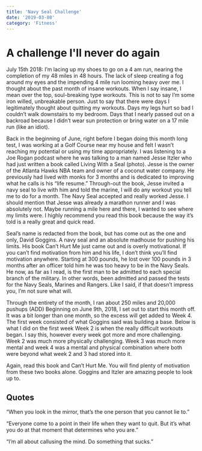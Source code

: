 ```yaml
---
title: 'Navy Seal Challenge'
date: '2019-03-08'
category: 'Fitness'
---
```


# A challenge I'll never do again

July 15th 2018: I’m lacing up my shoes to go on a 4 am run, nearing the completion of my 48 miles in 48 hours. The lack of sleep creating a fog around my eyes and the impending 4 mile run looming heavy over me. I thought about the past month of insane workouts. When I say insane, I mean over the top, soul-breaking type workouts. This is not to say I’m some iron willed, unbreakable person. Just to say that there were days I legitimately thought about quitting my workouts. Days my legs hurt so bad I couldn’t walk downstairs to my bedroom. Days that I nearly passed out on a backroad because I didn’t wear sun protection or bring water on a 17 mile run (like an idiot). 

Back in the beginning of June, right before I began doing this month long test, I was working at a Golf Course near my house and felt I wasn’t reaching my potential or using my time appropriately. I was listening to a Joe Rogan podcast where he was talking to a man named Jesse Itzler who had just written a book called Living With a Seal (photo). Jesse is the owner of the Atlanta Hawks NBA team and owner of a coconut water company. He previously had lived with monks for 3 months and is dedicated to improving what he calls is his “life resume.” Through-out the book, Jesse invited a navy seal to live with him and told the marine, I will do any workout you tell me to do for a month. The Navy Seal accepted and really worked Jesse. I should mention that Jesse was already a marathon runner and I was absolutely not. Maybe running a mile here and there, I wanted to see where my limits were. I highly recommend you read this book because the way it’s told is a really great and quick read. 

Seal’s name is redacted from the book, but has come out as the one and only, David Goggins. A navy seal and an absolute madhouse for pushing his limits. His book Can’t Hurt Me just came out and is overly motivational. If you can’t find motivation from him and his life, I don’t think you’ll find motivation anywhere. Starting at 300 pounds, he lost over 100 pounds in 3 months after an officer told him he was too heavy to be in the Navy Seals. He now, as far as I read, is the first man to be admitted to each special branch of the military. In other words, been admitted and passed the tests for the Navy Seals, Marines and Rangers. Like I said, if that doesn’t impress you, I’m not sure what will. 

Through the entirety of the month, I ran about 250 miles and 20,000 pushups (ADD) Beginning on June 9th, 2018, I set out to start this month off. It was a bit longer than one month, so the excess will get added to Week 4. The first week consisted of what Goggins said was building a base. Below is what I did on the first week Week 2 is when the really difficult workouts began. I say this, however every week got more and more challenging. Week 2 was much more physically challenging. Week 3 was much more mental and week 4 was a mental and physical combination where both were beyond what week 2 and 3 had stored into it. 

Again, read this book and Can’t Hurt Me. You will find plenty of motivation from these two books alone. Goggins and Itzler are amazing people to look up to. 

## Quotes

“When you look in the mirror, that’s the one person that you cannot lie to.” 

“Everyone come to a point in their life when they want to quit. But it’s what you do at that moment that determines who you are.” 

“I’m all about callusing the mind. Do something that sucks.”